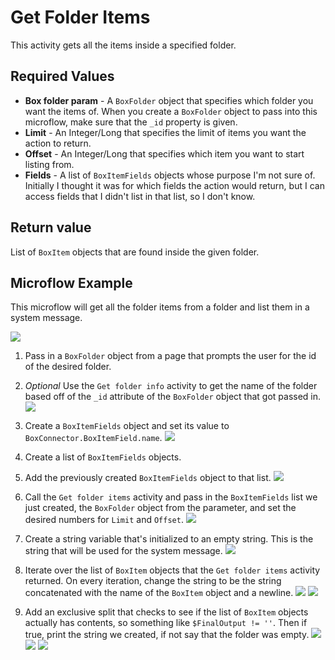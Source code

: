 # Get Folder Items

This activity gets all the items inside a specified folder.

## Required Values

* **Box folder param** - A `BoxFolder` object that specifies which folder you want the items of. When you create a `BoxFolder` object to pass into this microflow, make sure that the `_id` property is given.
* **Limit** - An Integer/Long that specifies the limit of items you want the action to return.
* **Offset** - An Integer/Long that specifies which item you want to start listing from.
* **Fields** - A list of `BoxItemFields` objects whose purpose I'm not sure of. Initially I thought it was for which fields the action would return, but I can access fields that I didn't list in that list, so I don't know.

## Return value

List of `BoxItem` objects that are found inside the given folder.

## Microflow Example

This microflow will get all the folder items from a folder and list them in a system message.

![](../../res/folder/get-folder-items/microflow.png)

1) Pass in a `BoxFolder` object from a page that prompts the user for the id of the desired folder.

2) _Optional_ Use the `Get folder info` activity to get the name of the folder based off of the `_id` attribute of the `BoxFolder` object that got passed in.
![](../../res/folder/get-folder-items/02-get-folder-info.png)

3) Create a `BoxItemFields` object and set its value to `BoxConnector.BoxItemField.name`.
![](../../res/folder/get-folder-items/03-create-box-field-items.png)

4) Create a list of `BoxItemFields` objects.

5) Add the previously created `BoxItemFields` object to that list.
![](../../res/folder/get-folder-items/05-add-to-list.png)

6) Call the `Get folder items` activity and pass in the `BoxItemFields` list we just created, the `BoxFolder` object from the parameter, and set the desired numbers for `Limit` and `Offset`.
![](../../res/folder/get-folder-items/06-get-folder-items.png)

7) Create a string variable that's initialized to an empty string. This is the string that will be used for the system message.
![](../../res/folder/get-folder-items/07-create-variable.png)

8) Iterate over the list of `BoxItem` objects that the `Get folder items` activity returned. On every iteration, change the string to be the string concatenated with the name of the `BoxItem` object and a newline.
![](../../res/folder/get-folder-items/08-loop.png)
![](../../res/folder/get-folder-items/08-change-variable.png)

9) Add an exclusive split that checks to see if the list of `BoxItem` objects actually has contents, so something like `$FinalOutput != ''`. Then if true, print the string we created, if not say that the folder was empty.
![](../../res/folder/get-folder-items/09-exclusive-split.png)
![](../../res/folder/get-folder-items/09-message-true.png)
![](../../res/folder/get-folder-items/09-message-false.png)
